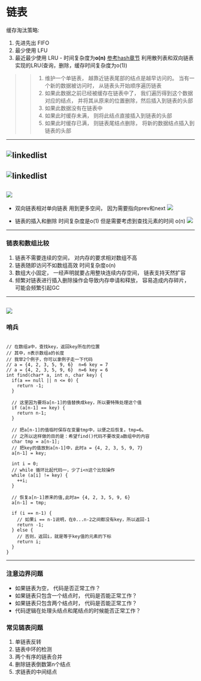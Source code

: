 # 链表

缓存淘汰策略:
1. 先进先出 FIFO
2. 最少使用 LFU
3. 最近最少使用 LRU  - 时间复杂度为**o(n)** [参考hash章节](../hash/README.md) 利用散列表和双向链表实现的LRU(查询，删除，缓存时间复杂度为o(1))
>> 1. 维护一个单链表， 越靠近链表尾部的结点是越早访问的。 当有一个新的数据被访问时， 从链表头开始顺序遍历链表
>> 2. 如果此数据之前已经被缓存在链表中了， 我们遍历得到这个数据对应的结点， 并将其从原来的位置删除，然后插入到链表的头部
>> 3. 如果此数据没有在链表中
>>   1. 如果此时缓存未满， 则将此结点直接插入到链表的头部
>>   1. 如果此时缓存已满， 则链表尾结点删除， 将新的数据结点插入到链表的头部 
---
![linkedlist](https://static001.geekbang.org/resource/image/d5/cd/d5d5bee4be28326ba3c28373808a62cd.jpg)
---
![linkedlist](https://static001.geekbang.org/resource/image/b9/eb/b93e7ade9bb927baad1348d9a806ddeb.jpg)
---
![](https://static001.geekbang.org/resource/image/86/55/86cb7dc331ea958b0a108b911f38d155.jpg)
---
* 双向链表相对单向链表 用到更多空间， 因为需要指向prev和next 
![](https://static001.geekbang.org/resource/image/cb/0b/cbc8ab20276e2f9312030c313a9ef70b.jpg)

* 链表的插入和删除 时间复杂度是o(1) 但是需要考虑到查找元素的时间 o(n)
![](https://static001.geekbang.org/resource/image/45/17/452e943788bdeea462d364389bd08a17.jpg)
---
### 链表和数组比较

1. 链表不需要连续的空间， 对内存的要求相对数组不高 
2. 链表随即访问不如数组高效 时间复杂度o(n) 
3. 数组大小固定， 一经声明就要占用整块连续内存空间， 链表支持天然扩容
4. 频繁对链表进行插入删除操作会导致内存申请和释放， 容易造成内存碎片， 可能会频繁引起GC

---
![](https://static001.geekbang.org/resource/image/4f/68/4f63e92598ec2551069a0eef69db7168.jpg)
---
### 哨兵
```

// 在数组a中，查找key，返回key所在的位置
// 其中，n表示数组a的长度
// 我举2个例子，你可以拿例子走一下代码
// a = {4, 2, 3, 5, 9, 6}  n=6 key = 7
// a = {4, 2, 3, 5, 9, 6}  n=6 key = 6
int find(char* a, int n, char key) {
  if(a == null || n <= 0) {
    return -1;
  }
  
  // 这里因为要将a[n-1]的值替换成key，所以要特殊处理这个值
  if (a[n-1] == key) {
    return n-1;
  }
  
  // 把a[n-1]的值临时保存在变量tmp中，以便之后恢复。tmp=6。
  // 之所以这样做的目的是：希望find()代码不要改变a数组中的内容
  char tmp = a[n-1];
  // 把key的值放到a[n-1]中，此时a = {4, 2, 3, 5, 9, 7}
  a[n-1] = key;
  
  int i = 0;
  // while 循环比起代码一，少了i<n这个比较操作
  while (a[i] != key) {
    ++i;
  }
  
  // 恢复a[n-1]原来的值,此时a= {4, 2, 3, 5, 9, 6}
  a[n-1] = tmp;
  
  if (i == n-1) {
    // 如果i == n-1说明，在0...n-2之间都没有key，所以返回-1
    return -1;
  } else {
    // 否则，返回i，就是等于key值的元素的下标
    return i;
  }
}
```
---
### 注意边界问题

* 如果链表为空， 代码是否正常工作？
* 如果链表只包含一个结点时， 代码是否能正常工作？
* 如果链表只包含两个结点时， 代码是否能正常工作？
* 代码逻辑在处理头结点和尾结点的时候能否正常工作？

### 常见链表问题
1. 单链表反转
1. 链表中环的检测
1. 两个有序的链表合并
1. 删除链表倒数第n个结点
1. 求链表的中间结点